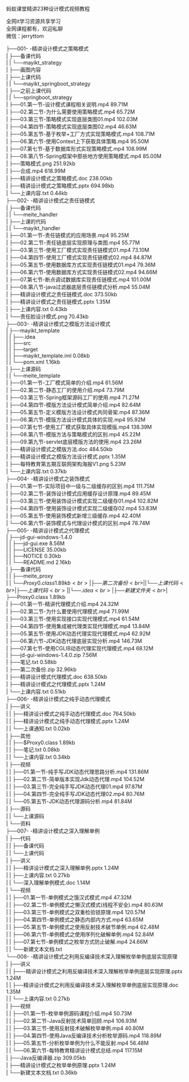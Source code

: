 蚂蚁课堂精讲23种设计模式视频教程

全网it学习资源共享学习<br>全网课程都有，欢迎私聊<br>微信：jerryttom<br>

├──001- -精讲设计模式之策略模式<br> | ├──备课代码<br> | | └──mayikt_strategy<br> | ├──画图内容<br> | ├──上课代码<br> | | └──mayikt_springboot_strategy<br> | ├──之前上课代码<br> | | └──springboot_strategy<br> | ├──01.第一节-设计模式课程相关说明.mp4 89.71M<br> | ├──02.第二节-为什么需要使用策略模式.mp4 65.72M<br> | ├──03.第三节-策略模式实现底层类图01.mp4 102.03M<br> | ├──04.第四节-策略模式实现底层类图02.mp4 46.63M<br> | ├──05.第五节-基于枚举+工厂方式实现策略模式.mp4 108.71M<br> | ├──06.第六节-使用Context上下获取具体策略.mp4 95.50M<br> | ├──07.第七节-基于数据库形式实现策略模式.mp4 108.99M<br> | ├──08.第八节-Spring框架中那些地方使用策略模式.mp4 85.00M<br> | ├──策略模式.png 251.92kb<br> | ├──合成.mp4 618.99M<br> | ├──精讲设计模式之策略模式.doc 238.00kb<br> | ├──精讲设计模式之策略模式.pptx 694.98kb<br> | └──上课内容.txt 0.44kb<br> ├──002- -精讲设计模式之责任链模式<br> | ├──备课代码<br> | | └──meite_handler<br> | ├──上课的代码<br> | | └──mayikt_handler<br> | ├──01.第一节-责任链模式的应用场景.mp4 95.25M<br> | ├──02.第二节-责任链底层实现原理与类图.mp4 55.77M<br> | ├──03.第三节-使用工厂模式实现责任链模式01.mp4 73.10M<br> | ├──04.第四节-使用工厂模式实现责任链模式02.mp4 84.87M<br> | ├──05.第五节-使用数据库方式实现责任链模式01.mp4 79.36M<br> | ├──06.第六节-使用数据库方式实现责任链模式02.mp4 94.66M<br> | ├──07.第七节-断点调试数据库实现责任链模式.mp4 101.00M<br> | ├──08.第八节-java过滤器底层责任链模式分析.mp4 55.04M<br> | ├──精讲设计模式之责任链模式.doc 373.50kb<br> | ├──精讲设计模式之责任链模式.pptx 1.35M<br> | ├──上课内容.txt 0.43kb<br> | └──责任脸设计模式.png 70.43kb<br> ├──003- -精讲设计模式之模版方法设计模式<br> | ├──mayikt_template<br> | | ├──.idea<br> | | ├──src<br> | | ├──target<br> | | ├──mayikt_template.iml 0.08kb<br> | | └──pom.xml 1.16kb<br> | ├──上课源码<br> | | └──meite_template<br> | ├──01.第一节-工厂模式简单的介绍.mp4 61.56M<br> | ├──02.第二节-静态工厂的使用介绍.mp4 73.79M<br> | ├──03.第三节-Spring框架源码工厂的使用.mp4 71.27M<br> | ├──04.第四节-模版方法设计模式简单介绍.mp4 82.64M<br> | ├──05.第五节-定义模版方法设计模式共同骨架.mp4 87.36M<br> | ├──06.第六节-模版方法设计模式具体的实现.mp4 95.92M<br> | ├──07.第七节-使用工厂模式获取具体实现模版.mp4 138.39M<br> | ├──08.第八节-模版方法与策略模式的区别.mp4 45.22M<br> | ├──09.第九节-servlet底层模版方法的使用.mp4 23.26M<br> | ├──精讲设计模式之模版方法.doc 484.50kb<br> | ├──精讲设计模式之模版方法设计模式.pptx 1.35M<br> | ├──每特教育第五期互联网架构海报V1.png 5.23M<br> | └──上课内容.txt 0.37kb<br> ├──004- -精讲设计模式之装饰模式<br> | ├──01.第一节-实际项目中一级与二级缓存的区别.mp4 111.75M<br> | ├──02.第二节-装饰设计模式应用缓存设计原理.mp4 89.45M<br> | ├──03.第三节-使用装饰设计模式实现二级缓存01.mp4 102.82M<br> | ├──04.第四节-使用装饰设计模式实现二级缓存02.mp4 53.83M<br> | ├──05.第五节-使用装饰模式新增三级缓存.mp4 42.40M<br> | └──06.第六节-装饰模式与代理设计模式的区别.mp4 78.74M<br> ├──005- -精讲设计模式之代理模式<br> | ├──jd-gui-windows-1.4.0<br> | | ├──jd-gui.exe 8.56M<br> | | ├──LICENSE 35.00kb<br> | | ├──NOTICE 0.30kb<br> | | └──README.md 2.16kb<br> | ├──备课代码<br> | | ├──meite_proxy<br> | | └──$Proxy0.class 1.89kb<br> | ├──第二次备份<br> | | └──上课代码<br> | ├──上课代码<br> | | └──.idea<br> | ├──新建文件夹<br> | ├──$Proxy0.class 1.89kb<br> | ├──01.第一节-精讲代理模式介绍.mp4 24.32M<br> | ├──02.第二节-为什么要使用代理模式.mp4 71.99M<br> | ├──03.第三节-使用实现接口实现代理模式.mp4 61.54M<br> | ├──04.第四节-使用集成被代理类实现代理模式.mp4 13.84M<br> | ├──05.第五节-使用JDK动态代理实现代理模式.mp4 62.92M<br> | ├──06.第六节-JDK动态代理底层实现分析.mp4 146.73M<br> | ├──07.第七节-使用CGLIB动态代理实现代理模式.mp4 68.12M<br> | ├──jd-gui-windows-1.4.0.zip 7.56M<br> | ├──笔记.txt 0.58kb<br> | ├──第二次备份.zip 32.96kb<br> | ├──精讲设计模式代理模式.doc 638.50kb<br> | ├──精讲设计模式之代理模式.pptx 1.24M<br> | └──上课内容.txt 0.51kb<br> ├──006- -精讲设计模式之纯手动态代理模式<br> | ├──讲义<br> | | ├──精讲设计模式之纯手动态代理模式.doc 764.50kb<br> | | ├──精讲设计模式之纯手动态代理模式.pptx 1.24M<br> | | └──上课通知.txt 0.02kb<br> | ├──其他<br> | | ├──$Proxy0.class 1.89kb<br> | | ├──笔记.txt 0.08kb<br> | | └──上课内容.txt 0.34kb<br> | ├──视频<br> | | ├──01.第一节-纯手写JDK动态代理思路分析.mp4 131.86M<br> | | ├──02.第二节-简单版本实现Jdk动态代理.mp4 104.52M<br> | | ├──03.第三节-完全纯手写JDK动态代理01.mp4 97.87M<br> | | ├──04.第四节-完全纯手写JDK动态代理02.mp4 80.76M<br> | | └──05.第五节-JDK动态代理源码分析.mp4 81.84M<br> | ├──源码<br> | | └──上课源码<br> | └──资料<br> ├──007- -精讲设计模式之深入理解单例<br> | ├──代码<br> | | ├──备课代码<br> | | └──上课代码<br> | ├──讲义<br> | | ├──精讲设计模式之深入理解单例.pptx 1.24M<br> | | ├──上课内容.txt 0.27kb<br> | | └──深入理解单例模式.doc 1.14M<br> | └──视频<br> | | ├──01.第一节-单例模式之饿汉式模式.mp4 47.32M<br> | | ├──02.第二节-单例模式之懒汉式模式(线程不安全).mp4 80.63M<br> | | ├──03.第三节-单例模式之双重检验锁原理.mp4 120.57M<br> | | ├──04.第四节-单例模式之静态内部内方式.mp4 63.65M<br> | | ├──05.第五节-单例模式之使用反射技术破节单例.mp4 62.48M<br> | | ├──06.第六节-单例模式之使用序列化破解单例.mp4 52.84M<br> | | ├──07.第七节-单例模式之枚举方式防止破解.mp4 24.66M<br> | | └──新建文本文档.txt<br> └──008- -精讲设计模式之利用反编译技术深入理解枚举单例底层实现原理<br> | ├──讲义<br> | | ├──-精讲设计模式之利用反编译技术深入理解枚举单例底层实现原理.pptx 1.24M<br> | | ├──精讲设计模式之利用反编译技术深入理解枚举单例底层实现原理.doc 1.35M<br> | | └──上课内容.txt 0.27kb<br> | ├──视频<br> | | ├──01.第一节-枚举单例源码课程介绍.mp4 50.73M<br> | | ├──02.第二节-Java反射技术简单回顾.mp4 106.93M<br> | | ├──03.第三节-使用反射技术破解枚举单例.mp4 40.80M<br> | | ├──04.第四节-使用Java反编译技术分析枚举源码.mp4 118.89M<br> | | ├──05.第五节-分析枚举单例为什么不能反射.mp4 56.48M<br> | | └──06.第六节-每特教育精讲设计模式总结.mp4 117.15M<br> | ├──Java反编译器.zip 309.05kb<br> | ├──精讲设计模式之枚举单例原理.pptx 1.24M<br> | └──新建文本文档.txt 0.36kb
